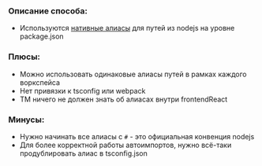 ### Описание способа:

- Используются [нативные алиасы](https://habr.com/ru/articles/738132/) для путей из nodejs на уровне package.json

### Плюсы:

- Можно использовать одинаковые алиасы путей в рамках каждого воркспейса
- Нет привязки к tsconfig или webpack
- TM ничего не должен знать об алиасах внутри frontendReact

### Минусы:

- Нужно начинать все алиасы с `#` - это официальная конвенция nodejs
- Для более корректной работы автоимпортов, нужно всё-таки продублировать алиас в tsconfig.json
